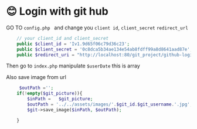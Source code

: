 # 😊 Login with git hub


GO TO `config.php `  and change you `client id`, `client_secret` `redirect_url` 
``` php
    // your client_id and client_secret
    public $client_id = 'Iv1.9d65f06c79d36c23';
    public $client_secret = '0c8dca5b34ae134e54ab8fdff99a8d8641aad87e';
    public $redirect_uri = "http://localhost:80/git_project/github-login";
```


Then go to `index.php` manipulate `$userDate` this is array


Also save image from url 
```php
     $outPath ='';
    if(!empty($git_picture)){
        $inPath =   $git_picture;
        $outPath = '../../assets/images/'.$git_id.$git_username.'.jpg';
        $git->save_image($inPath, $outPath);

    }
```